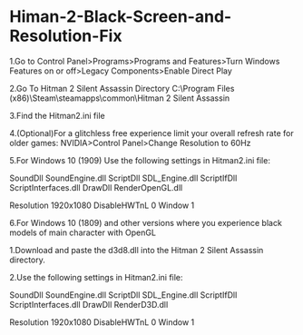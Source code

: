 # Himan-2-Black-Screen-and-Resolution-Fix

1.Go to Control Panel>Programs>Programs and Features>Turn Windows Features on or off>Legacy Components>Enable Direct Play

2.Go To Hitman 2 Silent Assassin Directory C:\Program Files (x86)\Steam\steamapps\common\Hitman 2 Silent Assassin

3.Find the Hitman2.ini file

4.(Optional)For a glitchless free experience limit your overall refresh rate for older games:
NVIDIA>Control Panel>Change Resolution to 60Hz

5.For Windows 10 (1909) Use the following settings in Hitman2.ini file:

SoundDll SoundEngine.dll
ScriptDll SDL_Engine.dll
ScriptIfDll ScriptInterfaces.dll
DrawDll RenderOpenGL.dll

Resolution 1920x1080
DisableHWTnL 0
Window 1

6.For Windows 10 (1809) and other versions where you experience black models of main character with OpenGL

1.Download and paste the d3d8.dll into the Hitman 2 Silent Assassin directory.

2.Use the following settings in Hitman2.ini file:

SoundDll SoundEngine.dll
ScriptDll SDL_Engine.dll
ScriptIfDll ScriptInterfaces.dll
DrawDll RenderD3D.dll

Resolution 1920x1080
DisableHWTnL 0
Window 1




